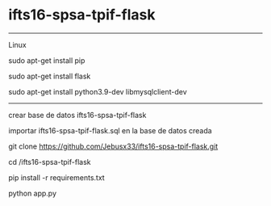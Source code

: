 # ifts16-spsa-tpif-flask

----------------------------------------------------------

Linux 

sudo apt-get install pip

sudo apt-get install flask

sudo apt-get install python3.9-dev libmysqlclient-dev

***********************************************************
crear base de datos ifts16-spsa-tpif-flask

importar ifts16-spsa-tpif-flask.sql en la base de datos creada

git clone https://github.com/Jebusx33/ifts16-spsa-tpif-flask.git

cd /ifts16-spsa-tpif-flask

pip install -r requirements.txt

python app.py

